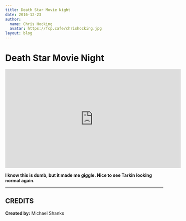 ```yaml
---
title: Death Star Movie Night
date: 2016-12-23
author:
  name: Chris Hocking
  avatar: https://fcp.cafe/chrishocking.jpg
layout: blog
---
```

# Death Star Movie Night

<iframe width="560" height="315" src="https://www.youtube-nocookie.com/embed/edTOuk7iqmw?si=LyCFiVF-vq1QL82n" title="YouTube video player" frameborder="0" allow="accelerometer; autoplay; clipboard-write; encrypted-media; gyroscope; picture-in-picture; web-share" referrerpolicy="strict-origin-when-cross-origin" allowfullscreen></iframe>

**I know this is dumb, but it made me giggle. Nice to see Tarkin looking normal again.**

---

## CREDITS

**Created by:** Michael Shanks